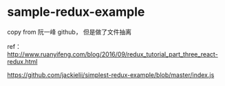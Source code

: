 
# sample-redux-example
copy from 阮一峰 github， 但是做了文件抽离

ref：http://www.ruanyifeng.com/blog/2016/09/redux_tutorial_part_three_react-redux.html

https://github.com/jackielii/simplest-redux-example/blob/master/index.js
